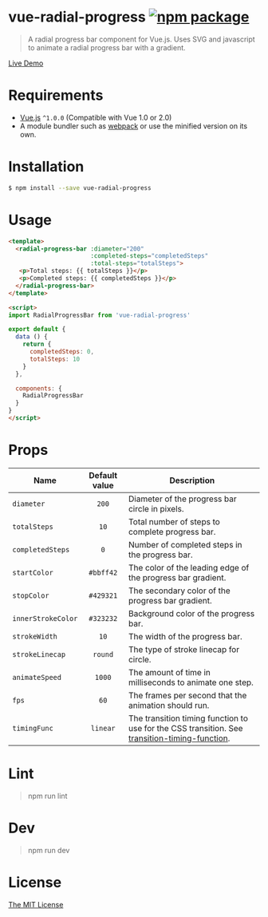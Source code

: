 # vue-radial-progress [![npm package](https://img.shields.io/npm/v/vue-radial-progress.svg)](https://www.npmjs.com/package/vue-radial-progress)

> A radial progress bar component for Vue.js. Uses SVG and javascript to animate a radial progress bar with a gradient.

[Live Demo](https://wyzant-dev.github.io/vue-radial-progress/)

# Requirements

- [Vue.js](https://github.com/vuejs/vue) `^1.0.0` (Compatible with Vue 1.0 or 2.0)
- A module bundler such as [webpack](https://github.com/webpack/webpack) or use the minified version on its own.

# Installation

``` bash
$ npm install --save vue-radial-progress
```

# Usage
``` html
<template>
  <radial-progress-bar :diameter="200"
                       :completed-steps="completedSteps"
                       :total-steps="totalSteps">
   <p>Total steps: {{ totalSteps }}</p>
   <p>Completed steps: {{ completedSteps }}</p>
  </radial-progress-bar>
</template>

<script>
import RadialProgressBar from 'vue-radial-progress'

export default {
  data () {
    return {
      completedSteps: 0,
      totalSteps: 10
    }
  },

  components: {
    RadialProgressBar
  }
}
</script>
```

# Props

Name | Default value | Description
---|:---:|---
`diameter` | `200` | Diameter of the progress bar circle in pixels.
`totalSteps` | `10` | Total number of steps to complete progress bar.
`completedSteps` | `0` | Number of completed steps in the progress bar.
`startColor` | `#bbff42` | The color of the leading edge of the progress bar gradient.
`stopColor` | `#429321` | The secondary color of the progress bar gradient.
`innerStrokeColor` | `#323232` | Background color of the progress bar.
`strokeWidth` | `10` | The width of the progress bar.
`strokeLinecap` | `round` | The type of stroke linecap for circle.
`animateSpeed` | `1000` | The amount of time in milliseconds to animate one step.
`fps` | `60` | The frames per second that the animation should run.
`timingFunc` | `linear` | The transition timing function to use for the CSS transition. See [transition-timing-function](https://developer.mozilla.org/en-US/docs/Web/CSS/transition-timing-function).

# Lint

  > npm run lint

# Dev

  > npm run dev

# License

[The MIT License](LICENSE)
